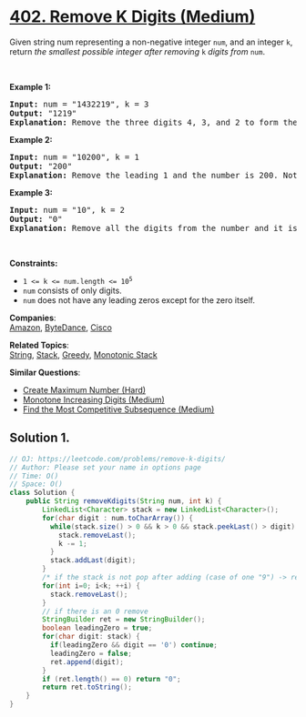 # [402. Remove K Digits (Medium)](https://leetcode.com/problems/remove-k-digits/)

<p>Given string num representing a non-negative integer <code>num</code>, and an integer <code>k</code>, return <em>the smallest possible integer after removing</em> <code>k</code> <em>digits from</em> <code>num</code>.</p>

<p>&nbsp;</p>
<p><strong>Example 1:</strong></p>

<pre><strong>Input:</strong> num = "1432219", k = 3
<strong>Output:</strong> "1219"
<strong>Explanation:</strong> Remove the three digits 4, 3, and 2 to form the new number 1219 which is the smallest.
</pre>

<p><strong>Example 2:</strong></p>

<pre><strong>Input:</strong> num = "10200", k = 1
<strong>Output:</strong> "200"
<strong>Explanation:</strong> Remove the leading 1 and the number is 200. Note that the output must not contain leading zeroes.
</pre>

<p><strong>Example 3:</strong></p>

<pre><strong>Input:</strong> num = "10", k = 2
<strong>Output:</strong> "0"
<strong>Explanation:</strong> Remove all the digits from the number and it is left with nothing which is 0.
</pre>

<p>&nbsp;</p>
<p><strong>Constraints:</strong></p>

<ul>
	<li><code>1 &lt;= k &lt;= num.length &lt;= 10<sup>5</sup></code></li>
	<li><code>num</code> consists of only digits.</li>
	<li><code>num</code> does not have any leading zeros except for the zero itself.</li>
</ul>

**Companies**:  
[Amazon](https://leetcode.com/company/amazon), [ByteDance](https://leetcode.com/company/bytedance), [Cisco](https://leetcode.com/company/cisco)

**Related Topics**:  
[String](https://leetcode.com/tag/string/), [Stack](https://leetcode.com/tag/stack/), [Greedy](https://leetcode.com/tag/greedy/), [Monotonic Stack](https://leetcode.com/tag/monotonic-stack/)

**Similar Questions**:

- [Create Maximum Number (Hard)](https://leetcode.com/problems/create-maximum-number/)
- [Monotone Increasing Digits (Medium)](https://leetcode.com/problems/monotone-increasing-digits/)
- [Find the Most Competitive Subsequence (Medium)](https://leetcode.com/problems/find-the-most-competitive-subsequence/)

## Solution 1.

```java
// OJ: https://leetcode.com/problems/remove-k-digits/
// Author: Please set your name in options page
// Time: O()
// Space: O()
class Solution {
    public String removeKdigits(String num, int k) {
        LinkedList<Character> stack = new LinkedList<Character>();
        for(char digit : num.toCharArray()) {
          while(stack.size() > 0 && k > 0 && stack.peekLast() > digit) {
            stack.removeLast();
            k -= 1;
          }
          stack.addLast(digit);
        }
        /* if the stack is not pop after adding (case of one "9") -> remove k here */
        for(int i=0; i<k; ++i) {
          stack.removeLast();
        }
        // if there is an 0 remove
        StringBuilder ret = new StringBuilder();
        boolean leadingZero = true;
        for(char digit: stack) {
          if(leadingZero && digit == '0') continue;
          leadingZero = false;
          ret.append(digit);
        }
        if (ret.length() == 0) return "0";
        return ret.toString();
    }
}

```
